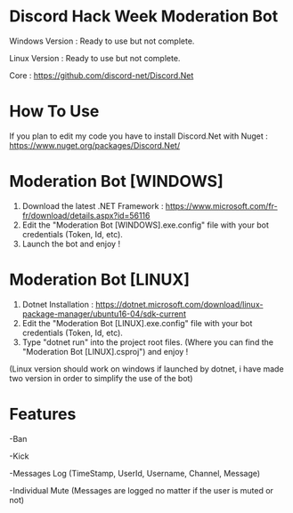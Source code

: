 # Discord Hack Week Moderation Bot

Windows Version : Ready to use but not complete.

Linux Version : Ready to use but not complete.

Core : https://github.com/discord-net/Discord.Net

# How To Use

If you plan to edit my code you have to install Discord.Net with Nuget : https://www.nuget.org/packages/Discord.Net/

# Moderation Bot [WINDOWS]
1. Download the latest .NET Framework : https://www.microsoft.com/fr-fr/download/details.aspx?id=56116
2. Edit the "Moderation Bot [WINDOWS].exe.config" file with your bot credentials (Token, Id, etc).
3. Launch the bot and enjoy !

# Moderation Bot [LINUX]
1. Dotnet Installation : https://dotnet.microsoft.com/download/linux-package-manager/ubuntu16-04/sdk-current
2. Edit the "Moderation Bot [LINUX].exe.config" file with your bot credentials (Token, Id, etc).
3. Type "dotnet run" into the project root files. (Where you can find the "Moderation Bot [LINUX].csproj") and enjoy !

(Linux version should work on windows if launched by dotnet, i have made two version in order to simplify the use of the bot)

# Features
-Ban

-Kick

-Messages Log (TimeStamp, UserId, Username, Channel, Message)

-Individual Mute (Messages are logged no matter if the user is muted or not)
